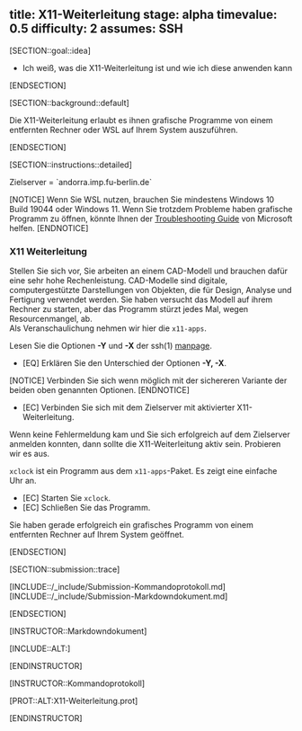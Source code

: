 title: X11-Weiterleitung
stage: alpha
timevalue: 0.5
difficulty: 2
assumes: SSH
---

[SECTION::goal::idea]

- Ich weiß, was die X11-Weiterleitung ist und wie ich diese anwenden kann

[ENDSECTION]

[SECTION::background::default]

Die X11-Weiterleitung erlaubt es ihnen grafische Programme von einem entfernten Rechner oder 
WSL auf Ihrem System auszuführen.

[ENDSECTION]

[SECTION::instructions::detailed]

<replacement id='targetserver'>
Zielserver = `andorra.imp.fu-berlin.de`
</replacement>

[NOTICE]
Wenn Sie WSL nutzen, brauchen Sie mindestens Windows 10 Build 19044 oder Windows 11. Wenn Sie trotzdem Probleme 
haben grafische Programm zu öffnen, könnte Ihnen der 
[Troubleshooting Guide](https://github.com/microsoft/wslg/wiki/Diagnosing-%22cannot-open-display%22-type-issues-with-WSLg) 
von Microsoft helfen.
[ENDNOTICE]

### X11 Weiterleitung

Stellen Sie sich vor, Sie arbeiten an einem CAD-Modell und brauchen dafür eine sehr hohe 
Rechenleistung. CAD-Modelle sind digitale, computergestützte Darstellungen von Objekten, die für Design, 
Analyse und Fertigung verwendet werden. Sie haben versucht das Modell auf ihrem Rechner zu starten, 
aber das Programm stürzt jedes Mal, wegen Resourcenmangel, ab.  
Als Veranschaulichung nehmen wir hier die `x11-apps`.

Lesen Sie die Optionen **-Y** und **-X** der ssh(1) [manpage](https://man.openbsd.org/ssh).

- [EQ] Erklären Sie den Unterschied der Optionen **-Y, -X**.

[NOTICE]
Verbinden Sie sich wenn möglich mit der sichereren Variante der beiden oben genannten Optionen.
[ENDNOTICE]

- [EC] Verbinden Sie sich mit dem Zielserver mit aktivierter X11-Weiterleitung.

Wenn keine Fehlermeldung kam und Sie sich erfolgreich auf dem Zielserver anmelden konnten, dann 
sollte die X11-Weiterleitung aktiv sein. Probieren wir es aus.

`xclock` ist ein Programm aus dem `x11-apps`-Paket. Es zeigt eine einfache Uhr an.

- [EC] Starten Sie `xclock`.
- [EC] Schließen Sie das Programm.

Sie haben gerade erfolgreich ein grafisches Programm von einem entfernten Rechner auf Ihrem System 
geöffnet.

[ENDSECTION]

[SECTION::submission::trace]

[INCLUDE::/_include/Submission-Kommandoprotokoll.md]
[INCLUDE::/_include/Submission-Markdowndokument.md]

[ENDSECTION]

[INSTRUCTOR::Markdowndokument]

[INCLUDE::ALT:]

[ENDINSTRUCTOR]

[INSTRUCTOR::Kommandoprotokoll]

[PROT::ALT:X11-Weiterleitung.prot] 

[ENDINSTRUCTOR]
